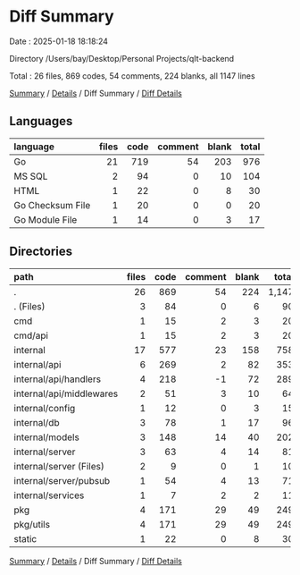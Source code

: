 # Diff Summary

Date : 2025-01-18 18:18:24

Directory /Users/bay/Desktop/Personal Projects/qIt-backend

Total : 26 files,  869 codes, 54 comments, 224 blanks, all 1147 lines

[Summary](results.md) / [Details](details.md) / Diff Summary / [Diff Details](diff-details.md)

## Languages
| language | files | code | comment | blank | total |
| :--- | ---: | ---: | ---: | ---: | ---: |
| Go | 21 | 719 | 54 | 203 | 976 |
| MS SQL | 2 | 94 | 0 | 10 | 104 |
| HTML | 1 | 22 | 0 | 8 | 30 |
| Go Checksum File | 1 | 20 | 0 | 0 | 20 |
| Go Module File | 1 | 14 | 0 | 3 | 17 |

## Directories
| path | files | code | comment | blank | total |
| :--- | ---: | ---: | ---: | ---: | ---: |
| . | 26 | 869 | 54 | 224 | 1,147 |
| . (Files) | 3 | 84 | 0 | 6 | 90 |
| cmd | 1 | 15 | 2 | 3 | 20 |
| cmd/api | 1 | 15 | 2 | 3 | 20 |
| internal | 17 | 577 | 23 | 158 | 758 |
| internal/api | 6 | 269 | 2 | 82 | 353 |
| internal/api/handlers | 4 | 218 | -1 | 72 | 289 |
| internal/api/middlewares | 2 | 51 | 3 | 10 | 64 |
| internal/config | 1 | 12 | 0 | 3 | 15 |
| internal/db | 3 | 78 | 1 | 17 | 96 |
| internal/models | 3 | 148 | 14 | 40 | 202 |
| internal/server | 3 | 63 | 4 | 14 | 81 |
| internal/server (Files) | 2 | 9 | 0 | 1 | 10 |
| internal/server/pubsub | 1 | 54 | 4 | 13 | 71 |
| internal/services | 1 | 7 | 2 | 2 | 11 |
| pkg | 4 | 171 | 29 | 49 | 249 |
| pkg/utils | 4 | 171 | 29 | 49 | 249 |
| static | 1 | 22 | 0 | 8 | 30 |

[Summary](results.md) / [Details](details.md) / Diff Summary / [Diff Details](diff-details.md)